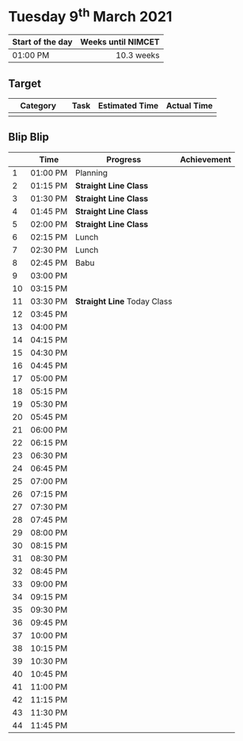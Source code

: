# Tuesday 9<sup>th</sup> March 2021

| Start of the day | Weeks until NIMCET |
| ---------------- | -----------------: |
| 01:00 PM | 10.3 weeks |

## Target
|  |Category|      |Task| Estimated Time | Actual Time |
| - | -: | - | - | - | - |
|||||||

## Blip Blip

| |Time|Progress| Achievement   |
| - | - | - | - |
| 1 | 01:00 PM | Planning | |
| 2 | 01:15 PM | **Straight Line Class** | |
| 3 | 01:30 PM | **Straight Line Class** | |
| 4 | 01:45 PM | **Straight Line Class** | |
| 5 | 02:00 PM | **Straight Line Class** | |
| 6 | 02:15 PM | Lunch | |
| 7 | 02:30 PM | Lunch | |
| 8 | 02:45 PM | Babu | |
| 9 | 03:00 PM |  | |
| 10 | 03:15 PM | | |
| 11 | 03:30 PM | **Straight Line** Today Class | |
| 12 | 03:45 PM | | |
| 13 | 04:00 PM | | |
| 14 | 04:15 PM | | |
| 15 | 04:30 PM | | |
| 16 | 04:45 PM | | |
| 17 | 05:00 PM | | |
| 18 | 05:15 PM | | |
| 19 | 05:30 PM | | |
| 20 | 05:45 PM | | |
| 21 | 06:00 PM | | |
| 22 | 06:15 PM | | |
| 23 | 06:30 PM | | |
| 24 | 06:45 PM | | |
| 25 | 07:00 PM | | |
| 26 | 07:15 PM | | |
| 27 | 07:30 PM | | |
| 28 | 07:45 PM | | |
| 29 | 08:00 PM | | |
| 30 | 08:15 PM | | |
| 31 | 08:30 PM | | |
| 32 | 08:45 PM | | |
| 33 | 09:00 PM | | |
| 34 | 09:15 PM | | |
| 35 | 09:30 PM | | |
| 36 | 09:45 PM | | |
| 37 | 10:00 PM | | |
| 38 | 10:15 PM | | |
| 39 | 10:30 PM | | |
| 40 | 10:45 PM | | |
| 41 | 11:00 PM | | |
| 42 | 11:15 PM | | |
| 43 | 11:30 PM | | |
| 44 | 11:45 PM | | |

